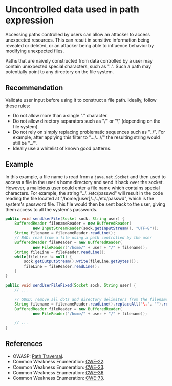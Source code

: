 # Uncontrolled data used in path expression
Accessing paths controlled by users can allow an attacker to access unexpected resources. This can result in sensitive information being revealed or deleted, or an attacker being able to influence behavior by modifying unexpected files.

Paths that are naively constructed from data controlled by a user may contain unexpected special characters, such as "..". Such a path may potentially point to any directory on the file system.


## Recommendation
Validate user input before using it to construct a file path. Ideally, follow these rules:

* Do not allow more than a single "." character.
* Do not allow directory separators such as "/" or "\\" (depending on the file system).
* Do not rely on simply replacing problematic sequences such as "../". For example, after applying this filter to ".../...//" the resulting string would still be "../".
* Ideally use a whitelist of known good patterns.

## Example
In this example, a file name is read from a `java.net.Socket` and then used to access a file in the user's home directory and send it back over the socket. However, a malicious user could enter a file name which contains special characters. For example, the string "../../etc/passwd" will result in the code reading the file located at "/home/\[user\]/../../etc/passwd", which is the system's password file. This file would then be sent back to the user, giving them access to all the system's passwords.


```java
public void sendUserFile(Socket sock, String user) {
	BufferedReader filenameReader = new BufferedReader(
			new InputStreamReader(sock.getInputStream(), "UTF-8"));
	String filename = filenameReader.readLine();
	// BAD: read from a file using a path controlled by the user
	BufferedReader fileReader = new BufferedReader(
			new FileReader("/home/" + user + "/" + filename));
	String fileLine = fileReader.readLine();
	while(fileLine != null) {
		sock.getOutputStream().write(fileLine.getBytes());
		fileLine = fileReader.readLine();
	}
}

public void sendUserFileFixed(Socket sock, String user) {
	// ...
	
	// GOOD: remove all dots and directory delimiters from the filename before using
	String filename = filenameReader.readLine().replaceAll("\.", "").replaceAll("/", "");
	BufferedReader fileReader = new BufferedReader(
			new FileReader("/home/" + user + "/" + filename));

	// ...
}
```

## References
* OWASP: [Path Traversal](https://owasp.org/www-community/attacks/Path_Traversal).
* Common Weakness Enumeration: [CWE-22](https://cwe.mitre.org/data/definitions/22.html).
* Common Weakness Enumeration: [CWE-23](https://cwe.mitre.org/data/definitions/23.html).
* Common Weakness Enumeration: [CWE-36](https://cwe.mitre.org/data/definitions/36.html).
* Common Weakness Enumeration: [CWE-73](https://cwe.mitre.org/data/definitions/73.html).
